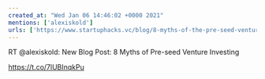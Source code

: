 ```yaml
---
created_at: "Wed Jan 06 14:46:02 +0000 2021"
mentions: ['alexiskold']
urls: ['https://www.startuphacks.vc/blog/8-myths-of-the-pre-seed-venture-investing']
---
```


RT @alexiskold: New Blog Post: 8 Myths of Pre-seed Venture Investing

https://t.co/7lUBInqkPu